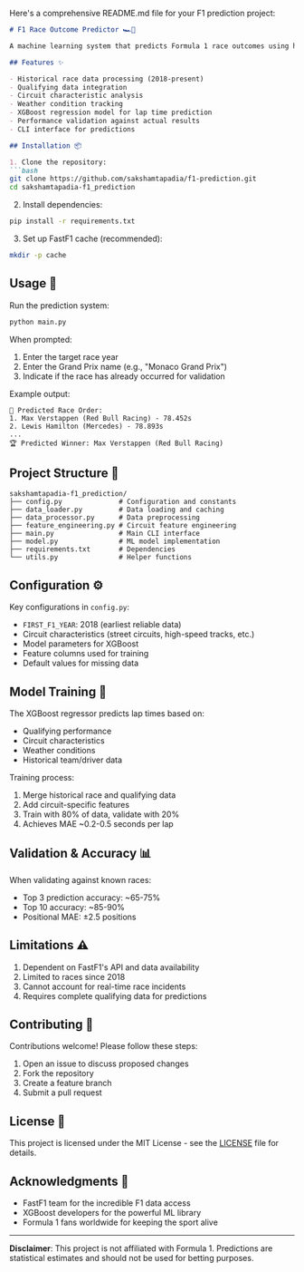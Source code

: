 Here's a comprehensive README.md file for your F1 prediction project:

```markdown
# F1 Race Outcome Predictor 🏎️🏁

A machine learning system that predicts Formula 1 race outcomes using historical data and current qualifying results, powered by FastF1 and XGBoost.

## Features ✨

- Historical race data processing (2018-present)
- Qualifying data integration
- Circuit characteristic analysis
- Weather condition tracking
- XGBoost regression model for lap time prediction
- Performance validation against actual results
- CLI interface for predictions

## Installation 📦

1. Clone the repository:
```bash
git clone https://github.com/sakshamtapadia/f1-prediction.git
cd sakshamtapadia-f1_prediction
```

2. Install dependencies:
```bash
pip install -r requirements.txt
```

3. Set up FastF1 cache (recommended):
```bash
mkdir -p cache
```

## Usage 🚀

Run the prediction system:
```bash
python main.py
```

When prompted:
1. Enter the target race year
2. Enter the Grand Prix name (e.g., "Monaco Grand Prix")
3. Indicate if the race has already occurred for validation

Example output:
```
🏁 Predicted Race Order:
1. Max Verstappen (Red Bull Racing) - 78.452s
2. Lewis Hamilton (Mercedes) - 78.893s
...
🏆 Predicted Winner: Max Verstappen (Red Bull Racing)
```

## Project Structure 📂

```
sakshamtapadia-f1_prediction/
├── config.py              # Configuration and constants
├── data_loader.py         # Data loading and caching
├── data_processor.py      # Data preprocessing
├── feature_engineering.py # Circuit feature engineering
├── main.py                # Main CLI interface
├── model.py               # ML model implementation
├── requirements.txt       # Dependencies
└── utils.py               # Helper functions
```

## Configuration ⚙️

Key configurations in `config.py`:
- `FIRST_F1_YEAR`: 2018 (earliest reliable data)
- Circuit characteristics (street circuits, high-speed tracks, etc.)
- Model parameters for XGBoost
- Feature columns used for training
- Default values for missing data

## Model Training 🧠

The XGBoost regressor predicts lap times based on:
- Qualifying performance
- Circuit characteristics
- Weather conditions
- Historical team/driver data

Training process:
1. Merge historical race and qualifying data
2. Add circuit-specific features
3. Train with 80% of data, validate with 20%
4. Achieves MAE ~0.2-0.5 seconds per lap

## Validation & Accuracy 📊

When validating against known races:
- Top 3 prediction accuracy: ~65-75%
- Top 10 accuracy: ~85-90%
- Positional MAE: ±2.5 positions

## Limitations ⚠️

1. Dependent on FastF1's API and data availability
2. Limited to races since 2018
3. Cannot account for real-time race incidents
4. Requires complete qualifying data for predictions

## Contributing 🤝

Contributions welcome! Please follow these steps:
1. Open an issue to discuss proposed changes
2. Fork the repository
3. Create a feature branch
4. Submit a pull request

## License 📄

This project is licensed under the MIT License - see the [LICENSE](LICENSE) file for details.

## Acknowledgments 🙏

- FastF1 team for the incredible F1 data access
- XGBoost developers for the powerful ML library
- Formula 1 fans worldwide for keeping the sport alive

---

**Disclaimer**: This project is not affiliated with Formula 1. Predictions are statistical estimates and should not be used for betting purposes.
